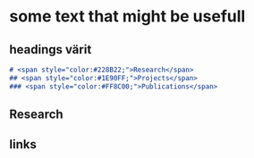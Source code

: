 # some text that might be usefull
## headings värit
```markdown
# <span style="color:#228B22;">Research</span>
## <span style="color:#1E90FF;">Projects</span>
### <span style="color:#FF8C00;">Publications</span>

```
<!-- # <span style="color:#228B22;">Research</span>
## <span style="color:#1E90FF;">Projects</span>
### <span style="color:#FF8C00;">Publications</span> -->


## Research
<!-- **Research areas**: microfluidics, control engineering, modeling, fem, data analysis, pdms, ips cells

**Main tools**: MATLAB & Simulink, COMSOL, Soft lithography (pdms) -->
<!-- <br> <p align="left">
<img src="https://skillicons.dev/icons?i=matlab,powershell" />
</p> <hr> -->

## links
<!-- links 
- [Google Scholar profile](https://scholar.google.com/citations?user=bmCs6M0AAAAJ "Scholar profile")
- [doctoral dissertation](https://urn.fi/URN:ISBN:978-952-15-4174-2 "dissertation")
- [ORCHID 0000-0001-7565-3530](https://orcid.org/0000-0001-7565-3530 "orchid")
-->